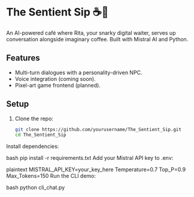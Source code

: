 # The Sentient Sip ☕🤖

An AI-powered café where Rita, your snarky digital waiter, serves up conversation alongside imaginary coffee. Built with Mistral AI and Python.

## Features
- Multi-turn dialogues with a personality-driven NPC.
- Voice integration (coming soon).
- Pixel-art game frontend (planned).

## Setup
1. Clone the repo:
   ```bash
   git clone https://github.com/yourusername/The_Sentient_Sip.git
   cd The_Sentient_Sip

Install dependencies:

bash
pip install -r requirements.txt
Add your Mistral API key to .env:

plaintext
MISTRAL_API_KEY=your_key_here
Temperature=0.7
Top_P=0.9
Max_Tokens=150
Run the CLI demo:

bash
python cli_chat.py

